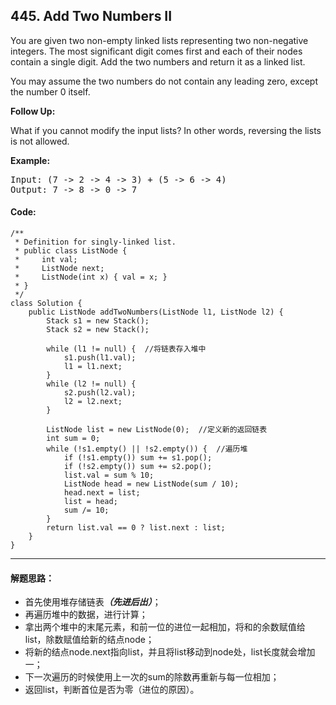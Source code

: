 ## 445. Add Two Numbers II
You are given two non-empty linked lists representing two non-negative integers. The most significant digit comes first and each of their nodes contain a single digit. Add the two numbers and return it as a linked list.

You may assume the two numbers do not contain any leading zero, except the number 0 itself.

<strong>Follow Up:</strong>

What if you cannot modify the input lists? In other words, reversing the lists is not allowed.

<strong>Example:</strong>
<pre>Input: (7 -> 2 -> 4 -> 3) + (5 -> 6 -> 4)
Output: 7 -> 8 -> 0 -> 7</pre>

#### Code:
<pre><code>/**
 * Definition for singly-linked list.
 * public class ListNode {
 *     int val;
 *     ListNode next;
 *     ListNode(int x) { val = x; }
 * }
 */
class Solution {
    public ListNode addTwoNumbers(ListNode l1, ListNode l2) {
        Stack<Integer> s1 = new Stack<Integer>();
        Stack<Integer> s2 = new Stack<Integer>();
        
        while (l1 != null) {  //将链表存入堆中
            s1.push(l1.val);
            l1 = l1.next;
        }
        while (l2 != null) {
            s2.push(l2.val);
            l2 = l2.next;
        }
        
        ListNode list = new ListNode(0);  //定义新的返回链表
        int sum = 0;
        while (!s1.empty() || !s2.empty()) {  //遍历堆
            if (!s1.empty()) sum += s1.pop();
            if (!s2.empty()) sum += s2.pop();
            list.val = sum % 10;
            ListNode head = new ListNode(sum / 10);
            head.next = list;
            list = head;
            sum /= 10;
        }
        return list.val == 0 ? list.next : list;
    }
}</code></pre>

***
#### 解题思路：
* 首先使用堆存储链表<strong><em>（先进后出）</em></strong>；
* 再遍历堆中的数据，进行计算；
* 拿出两个堆中的末尾元素，和前一位的进位一起相加，将和的余数赋值给list，除数赋值给新的结点node；
* 将新的结点node.next指向list，并且将list移动到node处，list长度就会增加一；
* 下一次遍历的时候使用上一次的sum的除数再重新与每一位相加；
* 返回list，判断首位是否为零（进位的原因）。